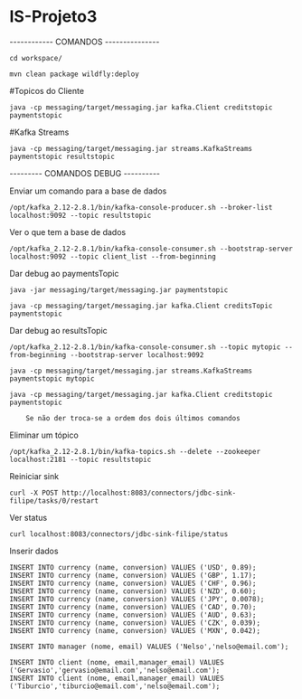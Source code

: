 # IS-Projeto3
------------ COMANDOS ---------------
		
	cd workspace/
		
	mvn clean package wildfly:deploy

#Topicos do Cliente

	java -cp messaging/target/messaging.jar kafka.Client creditstopic paymentstopic

#Kafka Streams

	java -cp messaging/target/messaging.jar streams.KafkaStreams paymentstopic resultstopic

--------- COMANDOS DEBUG ----------

Enviar um comando para a base de dados

	/opt/kafka_2.12-2.8.1/bin/kafka-console-producer.sh --broker-list localhost:9092 --topic resultstopic
		
Ver o que tem a base de dados

	/opt/kafka_2.12-2.8.1/bin/kafka-console-consumer.sh --bootstrap-server localhost:9092 --topic client_list --from-beginning
		
Dar debug ao paymentsTopic

	java -jar messaging/target/messaging.jar paymentstopic
		
	java -cp messaging/target/messaging.jar kafka.Client creditsTopic paymentstopic

Dar debug ao resultsTopic

	/opt/kafka_2.12-2.8.1/bin/kafka-console-consumer.sh --topic mytopic --from-beginning --bootstrap-server localhost:9092
		
	java -cp messaging/target/messaging.jar streams.KafkaStreams paymentstopic mytopic
		
	java -cp messaging/target/messaging.jar kafka.Client creditstopic paymentstopic
		
		Se não der troca-se a ordem dos dois últimos comandos
	
Eliminar um tópico

	/opt/kafka_2.12-2.8.1/bin/kafka-topics.sh --delete --zookeeper localhost:2181 --topic resultstopic
		
Reiniciar sink

	curl -X POST http://localhost:8083/connectors/jdbc-sink-filipe/tasks/0/restart

Ver status

	curl localhost:8083/connectors/jdbc-sink-filipe/status

Inserir dados

	INSERT INTO currency (name, conversion) VALUES ('USD', 0.89);
	INSERT INTO currency (name, conversion) VALUES ('GBP', 1.17);
	INSERT INTO currency (name, conversion) VALUES ('CHF', 0.96);
	INSERT INTO currency (name, conversion) VALUES ('NZD', 0.60);
	INSERT INTO currency (name, conversion) VALUES ('JPY', 0.0078);
	INSERT INTO currency (name, conversion) VALUES ('CAD', 0.70);
	INSERT INTO currency (name, conversion) VALUES ('AUD', 0.63);
	INSERT INTO currency (name, conversion) VALUES ('CZK', 0.039);
	INSERT INTO currency (name, conversion) VALUES ('MXN', 0.042);

	INSERT INTO manager (nome, email) VALUES ('Nelso','nelso@email.com');

	INSERT INTO client (nome, email,manager_email) VALUES ('Gervasio','gervasio@email.com','nelso@email.com');
	INSERT INTO client (nome, email,manager_email) VALUES ('Tiburcio','tiburcio@email.com','nelso@email.com');
	
